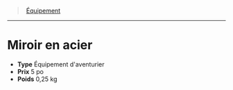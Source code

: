 ﻿---
!Equipment
Type: Équipement d'aventurier
Price: 5 po
Weight: 0,25 kg
Id: equipment_hd.md#miroir-en-acier
ParentLink: equipment_hd.md#Équipement
Name: Miroir en acier
ParentName: Équipement
NameLevel: 1
Attributes: {}
---
> [Équipement](hd_equipment.md)

---

# Miroir en acier

- **Type** Équipement d'aventurier
- **Prix** 5 po
- **Poids** 0,25 kg

